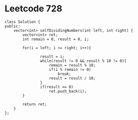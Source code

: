 # Leetcode 728
    class Solution {
    public:
        vector<int> selfDividingNumbers(int left, int right) {
            vector<int> ret;
            int remain = 0, result = 0, i;

            for(i = left; i <= right; i++){

                    result = i;
                    while(result != 0 && result % 10 != 0){
                        remain = result % 10;
                        if(i % remain != 0)
                            break;
                        result = result / 10;
                    }
                    if(result == 0)
                        ret.push_back(i);
            }

            return ret;
        }
    };
